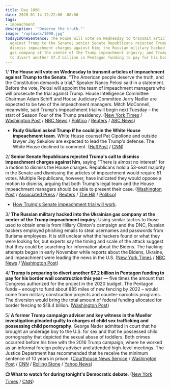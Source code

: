```yaml
---
title: Day 1090
date: 2020-01-14 12:22:00 -08:00
tags:
- impeachment
description: '"Deserve the truth."'
image: "/uploads/1090.jpg"
todayInOneSentence: The House will vote on Wednesday to transmit articles of impeachment
  against Trump to the Senate; senior Senate Republicans rejected Trump's call to
  dismiss impeachment charges against him; the Russian military hacked into the Ukrainian
  gas company at the center of the Trump impeachment inquiry; and Trump is preparing
  to divert another $7.2 billion in Pentagon funding to pay for his border wall.
---
```


1/ **The House will vote on Wednesday to transmit articles of impeachment against Trump to the Senate**. "The American people deserve the truth, and the Constitution demands a trial," Speaker Nancy Pelosi said in a statement. Before the vote, Pelosi will appoint the team of impeachment managers who will prosecute the trial against Trump. House Intelligence Committee Chairman Adam Schiff and House Judiciary Committee Jerry Nadler are expected to be two of the impeachment managers. Mitch McConnell, meanwhile, said Trump's impeachment trial will begin next Tuesday – the start of Season Four of the Trump presidency. ([New York Times](https://www.nytimes.com/2020/01/14/us/politics/trump-impeachment-articles.html) / [Washington Post](https://www.washingtonpost.com/politics/trump-impeachment-live-updates/2020/01/14/553995ce-36bd-11ea-bf30-ad313e4ec754_story.html) / [NBC News](https://www.nbcnews.com/politics/trump-impeachment-inquiry/pelosi-says-house-will-likely-vote-wednesday-send-two-articles-n1115131) / [Politico](https://www.politico.com/news/2020/01/14/house-set-to-vote-wednesday-to-send-impeachment-articles-to-senate-098656) / [Reuters](https://www.reuters.com/article/us-usa-trump-impeachment-idUSKBN1ZD1AA) / [ABC News](https://abcnews.go.com/Politics/house-vote-wednesday-sending-trump-impeachment-articles-senate/story?id=68252820))

* **Rudy Giuliani asked Trump if he could join the White House impeachment team**. White House counsel Pat Cipollone and outside lawyer Jay Sekulow are expected to lead the Trump's defense. The White House declined to comment. ([HuffPost](https://www.huffpost.com/entry/rudy-giuliani-trump-impeachment-defense_n_5e1cce47c5b650c621e3760a) / [CNN](https://www.cnn.com/2020/01/13/politics/rudy-giuliani-donald-trump-impeachment/index.html))

2/ **Senior Senate Republicans rejected Trump's call to dismiss impeachment charges against him**, saying "There is almost no interest" for a motion to dismiss the House charges. Republicans hold a 53-seat majority in the Senate and dismissing the articles of impeachment would require 51 votes. Multiple Republicans, however, have indicated they would oppose a motion to dismiss, arguing that both Trump's legal team and the House impeachment managers should be able to present their case. ([Washington Post](https://www.washingtonpost.com/politics/top-senate-republicans-reject-trumps-renewed-call-for-immediate-dismissal-of-impeachment-charges/2020/01/13/f5cf4a86-3624-11ea-bb7b-265f4554af6d_story.html) / [Associated Press](https://apnews.com/6e5c0f64eadfd10e6850d59a0085d49c) / [Reuters](https://www.reuters.com/article/us-usa-trump-impeachment-idUSKBN1ZC0YT) / [The Hill](https://thehill.com/homenews/senate/478080-gop-leadership-there-arent-51-votes-to-dismiss-trump-articles-of-impeachment) / [Politico](https://www.politico.com/news/2020/01/14/trump-scripting-tv-drama-impeachment-trial-098418))

* [How Trump's Senate impeachment trial will work](https://www.politico.com/news/2020/01/14/trump-senate-impeachment-trial-process-how-the-rules-work-098226).

3/ **The Russian military hacked into the Ukrainian gas company at the center of the Trump impeachment inquiry**. Using similar tactics to those used to obtain emails from Hillary Clinton's campaign and the DNC, Russian hackers employed phishing emails to steal usernames and passwords from Burisma employees. It is still unclear what the hackers found or what they were looking for, but experts say the timing and scale of the attack suggest that they could be searching for information about the Bidens. The hacking attempts began in early November while reports about the Bidens, Ukraine, and impeachment were leading the news in the U.S. ([New York Times](https://www.nytimes.com/2020/01/13/us/politics/russian-hackers-burisma-ukraine.html) / [NBC News](https://www.nbcnews.com/politics/trump-impeachment-inquiry/russian-spies-hacked-ukrainian-energy-company-center-trump-s-impeachment-n1114906) / [Washington Post](https://www.washingtonpost.com/national-security/russian-spies-hacked-ukrainian-gas-company-at-heart-of-trump-impeachment-trial/2020/01/13/db50b2b0-366c-11ea-bb7b-265f4554af6d_story.html))

4/ **Trump is preparing to divert another $7.2 billion in Pentagon funding to pay for his border wall construction this year** — five times the amount that Congress authorized for the project in the 2020 budget. The Pentagon funds – enough to fund about 885 miles of new fencing by 2022 – would come from military construction projects and counter-narcotics programs. The diversion would bring the total amount of federal funding allocated for border fencing to $18.4 billion. ([Washington Post](https://www.washingtonpost.com/immigration/trump-planning-to-divert-additional-72-billion-in-pentagon-funds-for-border-wall/2020/01/13/59080a3a-363d-11ea-bb7b-265f4554af6d_story.html))

5/ **A former Trump campaign adviser and key witness in the Mueller investigation pleaded guilty to charges of child sex trafficking and possessing child pornography**. George Nader admitted in court that he brought an underage boy to the U.S. for sex and that he possessed child pornography that depicted the sexual abuse of toddlers. Both crimes occurred before his time with the 2016 Trump campaign, where he worked as an informal foreign policy adviser and attended high-level meetings. The Justice Department has recommended that he receive the minimum sentence of 10 years in prison. ([Courthouse News Service](https://www.courthousenews.com/trump-campaign-adviser-pleads-guilty-to-child-porn-sex-trafficking/) / [Washington Post](https://www.washingtonpost.com/local/public-safety/george-nader-key-witness-in-mueller-probe-pleads-guilty-to-child-sex-charges/2020/01/13/a6824422-f67a-11e9-8cf0-4cc99f74d127_story.html) / [CNN](https://www.cnn.com/2020/01/13/politics/george-nader-plea/index.html) / [Rolling Stone](https://www.rollingstone.com/politics/politics-news/george-nader-trump-associate-mueller-witness-russian-probe-pleads-guilty-child-sex-crimes-937150/) / [Yahoo News](https://news.yahoo.com/mueller-probe-witness-pleads-guilty-202743156.html?guccounter=1&guce_referrer=aHR0cHM6Ly93d3cuZ29vZ2xlLmNvbS8&guce_referrer_sig=AQAAABOqWuEKnI5JIanoJ5UqibVgooEmOQVz6yXbJCqHK85EsoiWpuhtR2APkBQxSdT60360HqhqsBEkYu0rh80hCetuP_RyOMtpi7D8-BS04HJ0tohCfZJuS9RgvGUgIcEPGLpPvwbAUqUk0sLxXtL9wusZ-_nW4EPK42MnyR2G1jAy))

**📺 What to watch for during tonight's Democratic debate**. ([New York Times](https://www.nytimes.com/interactive/2020/01/14/us/politics/january-democratic-debate.html) / [CNN](https://www.cnn.com/2020/01/14/politics/democratic-debate-guide/))